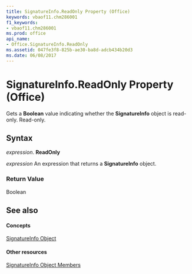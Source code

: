 ```yaml
---
title: SignatureInfo.ReadOnly Property (Office)
keywords: vbaof11.chm286001
f1_keywords:
- vbaof11.chm286001
ms.prod: office
api_name:
- Office.SignatureInfo.ReadOnly
ms.assetid: 047fe3f8-825b-ae30-ba8d-adcb434b20d3
ms.date: 06/08/2017
---
```



# SignatureInfo.ReadOnly Property (Office)

Gets a **Boolean** value indicating whether the **SignatureInfo** object is read-only. Read-only.


## Syntax

 _expression_. **ReadOnly**

 _expression_ An expression that returns a **SignatureInfo** object.


### Return Value

Boolean


## See also


#### Concepts


[SignatureInfo Object](signatureinfo-object-office.md)
#### Other resources


[SignatureInfo Object Members](signatureinfo-members-office.md)

